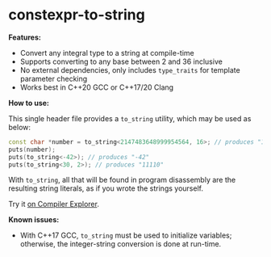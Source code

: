 # constexpr-to-string

**Features:**

* Convert any integral type to a string at compile-time
* Supports converting to any base between 2 and 36 inclusive
* No external dependencies, only includes `type_traits` for template parameter checking
* Works best in C++20 GCC or C++17/20 Clang

**How to use:**

This single header file provides a `to_string` utility, which may be used as below:

```cpp
const char *number = to_string<2147483648999954564, 16>; // produces "1DCD65003B9A1884"
puts(number);
puts(to_string<-42>); // produces "-42"
puts(to_string<30, 2>); // produces "11110"
```

With `to_string`, all that will be found in program disassembly are the resulting string literals, as if you wrote the strings yourself.

Try it [on Compiler Explorer](https://godbolt.org/z/T-MFoh).

**Known issues:**

* With C++17 GCC, `to_string` must be used to initialize variables; otherwise, the integer-string conversion is done at run-time.

